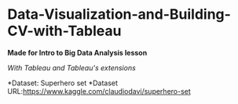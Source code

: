 # Data-Visualization-and-Building-CV-with-Tableau
__Made for Intro to Big Data Analysis lesson__


_With Tableau and Tableau's extensions_

*Dataset: Superhero set
*Dataset URL:https://www.kaggle.com/claudiodavi/superhero-set
